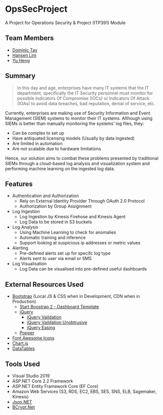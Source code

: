 # OpsSecProject
A Project for Operations Security & Project (ITP391) Module 
## Team Members
* [Dominic Tay](https://github.com/k553)
* [Hansen Lim](https://github.com/hanlim83)
* [Yu Heng](https://github.com/Blitznoobz)

## Summary

>In this day and age, enterprises have many IT systems that the IT department, specifically the IT Security personnel must monitor for possible Indicators Of Compromise (IOCs) or Indicators Of Attack (IOAs) to avoid data breaches, bad reputation, denial of service, etc. 

Currently, enterprises are making use of Security Information and Event Management (SIEM) systems to monitor their IT systems. Although using SIEMs is better than manually monitoring the systems’ log files, they:
- Can be complex to set up
- Have antiquated licensing models (Usually by data ingested)
- Are limited in automation
- Are not scalable due to hardware limitations

Hence, our solution aims to combat these problems presented by traditional SIEMs through a cloud-based log analysis and visualization system and performing machine learning on the ingested log data.

## Features
- Authentication and Authorization
  - Rely on External Identity Provider Through OAuth 2.0 Protocol
  - Authorization by Group Assignment 
- Log Ingestion
  - Log Ingestion by Kinesis Firehose and Kinesis Agent
  - Log Data to be stored in S3 buckets
- Log Analysis
  - Using Machine Learning to check for anomalies
  - Automatic training and inference
  - Support looking at suspicious ip addresses or metric values
- Alerting
  - Pre-defined alerts set up for specifc log type
  - Alerts sent to user via email or SMS 
- Log Visualisation
  - Log Data can be visualised into pre-defined useful dashboards

## External Resources Used
- [Bootstrap](https://github.com/twbs/bootstrap) (Local JS & CSS when in Development, CDN when in Production)
   - [Start Boostrap 2 - Dashboard Template](https://github.com/BlackrockDigital/startbootstrap-sb-admin-2) 
   - [jQuery](https://github.com/jquery/jquery) 
      - [jQuery Vaildation](https://github.com/jquery-validation/jquery-validation) 
      - [jQuery Vaildation Unobtrusive](https://github.com/aspnet/jquery-validation-unobtrusive) 
      - [jQuery Easing](https://github.com/gdsmith/jquery.easing) 
   - [Popper](https://github.com/FezVrasta/popper.js)
- [Font Awesome Icons](https://fontawesome.com/)
- [Chart.js](https://www.chartjs.org/)
- [DataTables](https://datatables.net/) 

## Tools Used
- Visual Studio 2019
- ASP.NET Core 2.2 Framework
- ASP.NET Entity Framework Core (EF Core)
- Amazon Web Services (S3, RDS, EC2, EBS, SES, SNS, ELB, Sagemaker, Kinesis)
- [Json.NET](https://github.com/JamesNK/Newtonsoft.Json)
- [BCrypt.Net](https://github.com/BcryptNet/bcrypt.net)
